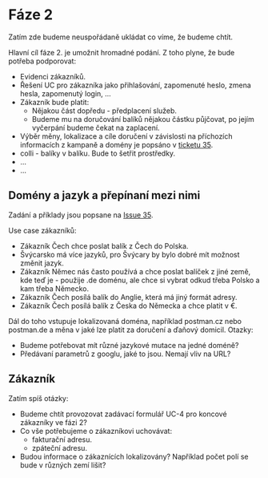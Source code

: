 # Fáze 2
Zatím zde budeme neuspořádaně ukládat co víme, že budeme chtít.

Hlavní cíl fáze 2. je umožnit hromadné podání. Z toho plyne, že bude potřeba podporovat:

* Evidenci zákazníků. 
* Řešení UC pro zákazníka jako přihlašování, zapomenuté heslo, zmena hesla, zapomenutý login, ... 
* Zákazník bude platit:
    * Nějakou část dopředu - předplacení služeb.
    * Budeme mu na doručování balíků nějakou částku půjčovat, po jejím vyčerpání budeme čekat na zaplacení.
* Výběr měny, lokalizace a cíle doručení v závislosti na příchozích informacích z kampaně a domény je popsáno v [ticketu 35][issue35].
* colli - balíky v balíku. Bude to šetřit prostředky.
* ...
* ...


## 	

## 

## Domény a jazyk a přepínaní mezi nimi

Zadání a příklady jsou popsane na [Issue 35][issue35].

Use case zákazníků:

* Zákazník Čech chce poslat balík z Čech do Polska.
* Švýcarsko má více jazyků, pro Švýcary by bylo dobré mít možnost změnit jazyk.
* Zákazník Němec nás často používá a chce poslat balíček z jiné země, kde teď je - použije .de doménu, ale chce si vybrat odkud třeba Polsko a kam třeba Německo.
* Zákazník Čech posílá balík do Anglie, která má jiný formát adresy.
* Zákazník Čech posílá balík z Česka do Německa a chce platit v €.

Dál do toho vstupuje lokalizovaná doména, například postman.cz nebo postman.de a měna v jaké lze platit za doručení a ďaňový domicil. Otazky:

- Budeme potřebovat mít různé jazykové mutace na jedné doméně?
- Předávaní parametrů z googlu, jaké to jsou. Nemají vliv na URL? 

## Zákazník

Zatím spíš otázky:

- Budeme chtít provozovat zadávací formulář UC-4 pro koncové zákazníky ve fázi 2?
- Co vše potřebujeme o zákazníkovi uchovávat:
    - fakturační adresu.
    - zpáteční adresu.
- Budou informace o zákaznících lokalizovány? Například počet polí se bude v různých zemí lišit?

## 

## 


[issue35]: https://bitbucket.org/internethandel/postman/issues/35
